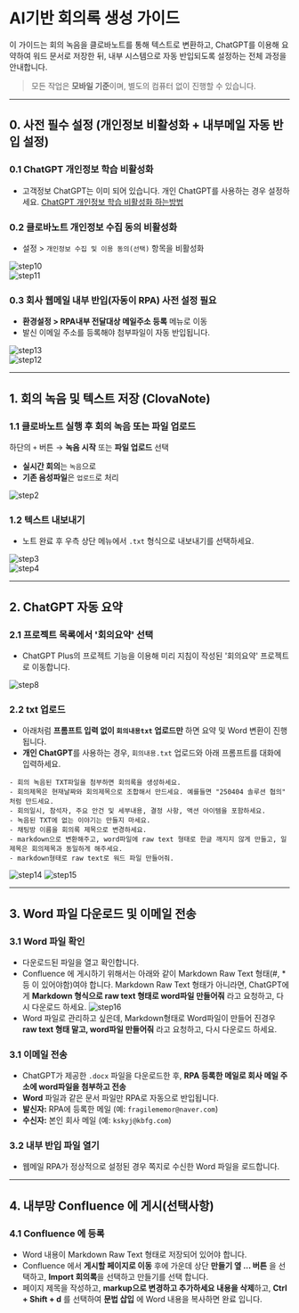 
# AI기반 회의록 생성 가이드

이 가이드는 회의 녹음을 클로바노트를 통해 텍스트로 변환하고, ChatGPT를 이용해 요약하여 워드 문서로 저장한 뒤, 내부 시스템으로 자동 반입되도록 설정하는 전체 과정을 안내합니다.

> 모든 작업은 **모바일 기준**이며, 별도의 컴퓨터 없이 진행할 수 있습니다.
---

## 0. 사전 필수 설정 (개인정보 비활성화 + 내부메일 자동 반입 설정)

### 0.1 ChatGPT 개인정보 학습 비활성화
- 고객정보 ChatGPT는 이미 되어 있습니다. 개인 ChatGPT를 사용하는 경우 설정하세요.
[ChatGPT 개인정보 학습 비활성화 하는방법](https://iroone.tistory.com/entry/ChatGPT%EC%B1%97%EC%A7%80%ED%94%BC%ED%8B%B0%EC%9D%98-%EA%B0%9C%EC%9D%B8%EC%A0%95%EB%B3%B4-%EB%B3%B4%ED%98%B8-%EA%B8%B0%EB%8A%A5-%EB%8D%B0%EC%9D%B4%ED%84%B0-%ED%94%84%EB%9D%BC%EC%9D%B4%EB%B2%84%EC%8B%9C-%EC%84%A4%EC%A0%95-%EB%B0%A9%EB%B2%95)

### 0.2 클로바노트 개인정보 수집 동의 비활성화  
- 설정 > `개인정보 수집 및 이용 동의(선택)` 항목을 비활성화

![step10](images/clova_step_10.png)  
![step11](images/clova_step_11.png)

### 0.3 회사 웹메일 내부 반입(자동이 RPA) 사전 설정 필요
- **환경설정 > RPA내부 전달대상 메일주소 등록** 메뉴로 이동  
- 발신 이메일 주소를 등록해야 첨부파일이 자동 반입됩니다.

![step13](images/clova_step_13.png)  
![step12](images/clova_step_12.png)


---

## 1. 회의 녹음 및 텍스트 저장 (ClovaNote)

### 1.1 클로바노트 실행 후 회의 녹음 또는 파일 업로드  
하단의 `+` 버튼 → **녹음 시작** 또는 **파일 업로드** 선택  
- **실시간 회의**는 `녹음`으로  
- **기존 음성파일**은 `업로드`로 처리

![step2](images/clova_step_1.png)


### 1.2 텍스트 내보내기
- 노트 완료 후 우측 상단 메뉴에서 `.txt` 형식으로 내보내기를 선택하세요.

![step3](images/clova_step_3.png)  
![step4](images/clova_step_4.png)

---

## 2. ChatGPT 자동 요약

### 2.1 프로젝트 목록에서 '회의요약' 선택
- ChatGPT Plus의 프로젝트 기능을 이용해 미리 지침이 작성된 '회의요약' 프로젝트로 이동합니다.

![step8](images/clova_step_8.png)

### 2.2 txt 업로드
- 아래처럼 **프롬프트 입력 없이 `회의내용txt` 업로드만** 하면 요약 및 Word 변환이 진행됩니다.
- **개인 ChatGPT**를 사용하는 경우, `회의내용.txt` 업로드와 아래 프롬프트를 대화에 입력하세요.
```
- 회의 녹음된 TXT파일을 첨부하면 회의록을 생성하세요.
- 회의제목은 현재날짜와 회의제목으로 조합해서 만드세요. 예를들면 "250404 솔루션 협의" 처럼 만드세요.
- 회의일시, 참석자, 주요 안건 및 세부내용, 결정 사항, 액션 아이템을 포함하세요.
- 녹음된 TXT에 없는 이야기는 만들지 마세요.
- 채팅방 이름을 회의록 제목으로 변경하세요.
- markdown으로 변환해주고, word파일에 raw text 형태로 한글 깨지지 않게 만들고, 일제목은 회의제목과 동일하게 해주세요.
- markdown형태로 raw text로 워드 파일 만들어줘.
```

![step14](images/clova_step_14.png)
![step15](images/clova_step_15.png)

---

## 3. Word 파일 다운로드 및 이메일 전송

### 3.1 Word 파일 확인
- 다운로드된 파일을 열고 확인합니다.
- Confluence 에 게시하기 위해서는 아래와 같이 Markdown Raw Text 형태(#, * 등 이 있어야함)여야 합니다. Markdown Raw Text 형태가 아니라면, ChatGPT에게 **Markdown 형식으로 raw text 형태로 word파일 만들어줘** 라고 요청하고, 다시 다운로드 하세요.
![step16](images/clova_step_16.png)
- Word 파일로 관리하고 싶은데, Markdown형태로 Word파일이 만들어 진경우 **raw text 형태 말고, word파일 만들어줘** 라고 요청하고, 다시 다운로드 하세요.

### 3.1 이메일 전송
- ChatGPT가 제공한 `.docx` 파일을 다운로드한 후, **RPA 등록한 메일로 회사 메일 주소에 word파일을 첨부하고 전송**
- **Word** 파일과 같은 문서 파일만 RPA로 자동으로 반입됩니다.
- **발신자:** RPA에 등록한 메일 (예: `fragilememor@naver.com`)
- **수신자:** 본인 회사 메일 (예: `kskyj@kbfg.com`)

### 3.2 내부 반입 파일 열기
- 웹메일 RPA가 정상적으로 설정된 경우 쪽지로 수신한 Word 파일을 로드합니다.
---

## 4. 내부망 Confluence 에 게시(선택사항)

### 4.1 Confluence 에 등록
- Word 내용이 Markdown Raw Text 형태로 저장되어 있어야 합니다.
- Confluence 에서 **게시할 페이지로 이동** 후에 가운데 상단 **만들기 옆 ... 버튼** 을 선택하고, **Import 회의록**을 선택하고 만들기를 선택 합니다.
- 페이지 제목을 작성하고, **markup으로 변경하고 추가하세요 내용을 삭제**하고, **Ctrl + Shift + d** 를 선택하여 **문법 삽입** 에 Word 내용을 복사하면 완료 입니다. 
